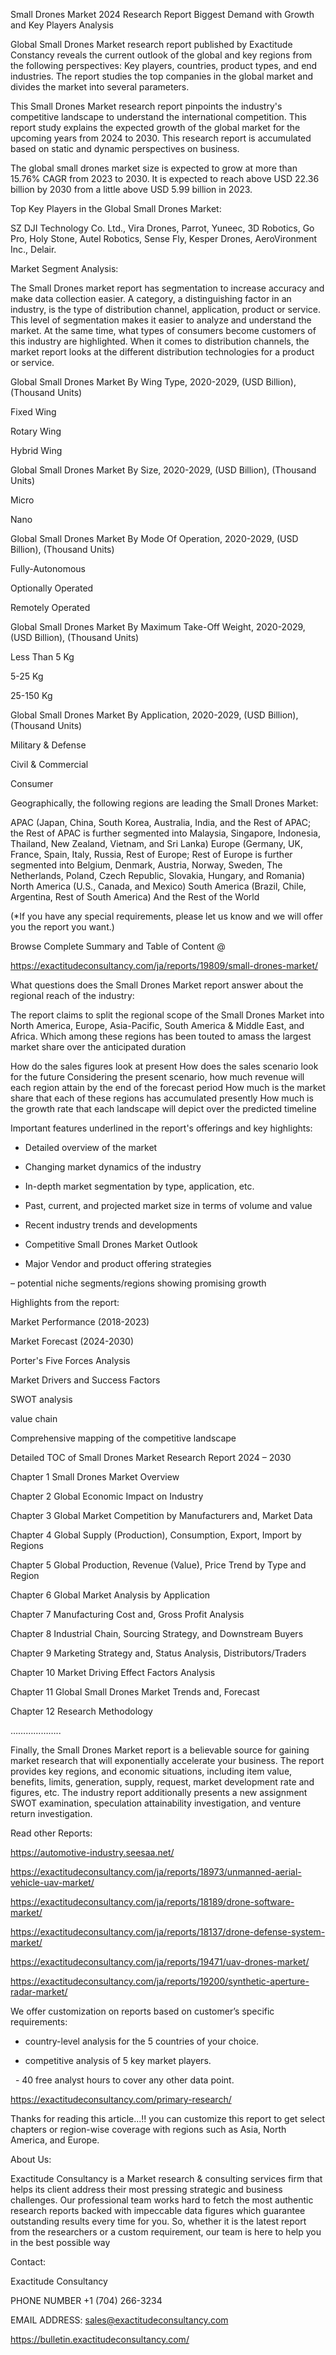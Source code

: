 Small Drones Market 2024 Research Report Biggest Demand with Growth and Key Players Analysis

Global Small Drones Market research report published by Exactitude Constancy reveals the current outlook of the global and key regions from the following perspectives: Key players, countries, product types, and end industries. The report studies the top companies in the global market and divides the market into several parameters.

This Small Drones Market research report pinpoints the industry's competitive landscape to understand the international competition. This report study explains the expected growth of the global market for the upcoming years from 2024 to 2030. This research report is accumulated based on static and dynamic perspectives on business.

The global small drones market size is expected to grow at more than 15.76% CAGR from 2023 to 2030. It is expected to reach above USD 22.36 billion by 2030 from a little above USD 5.99 billion in 2023.

Top Key Players in the Global Small Drones Market:

SZ DJI Technology Co. Ltd., Vira Drones, Parrot, Yuneec, 3D Robotics, Go Pro, Holy Stone, Autel Robotics, Sense Fly, Kesper Drones, AeroVironment Inc., Delair.

Market Segment Analysis:

The Small Drones market report has segmentation to increase accuracy and make data collection easier. A category, a distinguishing factor in an industry, is the type of distribution channel, application, product or service. This level of segmentation makes it easier to analyze and understand the market. At the same time, what types of consumers become customers of this industry are highlighted. When it comes to distribution channels, the market report looks at the different distribution technologies for a product or service.

Global Small Drones Market By Wing Type, 2020-2029, (USD Billion), (Thousand Units)

Fixed Wing

Rotary Wing

Hybrid Wing

Global Small Drones Market By Size, 2020-2029, (USD Billion), (Thousand Units)

Micro

Nano

Global Small Drones Market By Mode Of Operation, 2020-2029, (USD Billion), (Thousand Units)

Fully-Autonomous

Optionally Operated

Remotely Operated

Global Small Drones Market By Maximum Take-Off Weight, 2020-2029, (USD Billion), (Thousand Units)

Less Than 5 Kg

5-25 Kg

25-150 Kg

Global Small Drones Market By Application, 2020-2029, (USD Billion), (Thousand Units)

Military & Defense

Civil & Commercial

Consumer




Geographically, the following regions are leading the Small Drones Market:

APAC (Japan, China, South Korea, Australia, India, and the Rest of APAC; the Rest of APAC is further segmented into Malaysia, Singapore, Indonesia, Thailand, New Zealand, Vietnam, and Sri Lanka)
Europe (Germany, UK, France, Spain, Italy, Russia, Rest of Europe; Rest of Europe is further segmented into Belgium, Denmark, Austria, Norway, Sweden, The Netherlands, Poland, Czech Republic, Slovakia, Hungary, and Romania)
North America (U.S., Canada, and Mexico)
South America (Brazil, Chile, Argentina, Rest of South America)
And the Rest of the World

(*If you have any special requirements, please let us know and we will offer you the report you want.)

Browse Complete Summary and Table of Content @

https://exactitudeconsultancy.com/ja/reports/19809/small-drones-market/

What questions does the Small Drones Market report answer about the regional reach of the industry:

The report claims to split the regional scope of the Small Drones Market into North America, Europe, Asia-Pacific, South America & Middle East, and Africa. Which among these regions has been touted to amass the largest market share over the anticipated duration

How do the sales figures look at present How does the sales scenario look for the future
Considering the present scenario, how much revenue will each region attain by the end of the forecast period
How much is the market share that each of these regions has accumulated presently
How much is the growth rate that each landscape will depict over the predicted timeline

Important features underlined in the report's offerings and key highlights:

- Detailed overview of the market

- Changing market dynamics of the industry

- In-depth market segmentation by type, application, etc.

- Past, current, and projected market size in terms of volume and value

- Recent industry trends and developments

- Competitive Small Drones Market Outlook

- Major Vendor and product offering strategies

– potential niche segments/regions showing promising growth

Highlights from the report:

Market Performance (2018-2023)

Market Forecast (2024-2030)

Porter's Five Forces Analysis

Market Drivers and Success Factors

SWOT analysis

value chain

Comprehensive mapping of the competitive landscape

Detailed TOC of Small Drones Market Research Report 2024 – 2030

Chapter 1 Small Drones Market Overview

Chapter 2 Global Economic Impact on Industry

Chapter 3 Global Market Competition by Manufacturers and, Market Data

Chapter 4 Global Supply (Production), Consumption, Export, Import by Regions

Chapter 5 Global Production, Revenue (Value), Price Trend by Type and Region

Chapter 6 Global Market Analysis by Application

Chapter 7 Manufacturing Cost and, Gross Profit Analysis

Chapter 8 Industrial Chain, Sourcing Strategy, and Downstream Buyers

Chapter 9 Marketing Strategy and, Status Analysis, Distributors/Traders

Chapter 10 Market Driving Effect Factors Analysis

Chapter 11 Global Small Drones Market Trends and, Forecast

Chapter 12 Research Methodology

………………..

Finally, the Small Drones Market report is a believable source for gaining market research that will exponentially accelerate your business. The report provides key regions, and economic situations, including item value, benefits, limits, generation, supply, request, market development rate and figures, etc. The industry report additionally presents a new assignment SWOT examination, speculation attainability investigation, and venture return investigation.

Read other Reports:

https://automotive-industry.seesaa.net/

https://exactitudeconsultancy.com/ja/reports/18973/unmanned-aerial-vehicle-uav-market/

https://exactitudeconsultancy.com/ja/reports/18189/drone-software-market/

https://exactitudeconsultancy.com/ja/reports/18137/drone-defense-system-market/

https://exactitudeconsultancy.com/ja/reports/19471/uav-drones-market/

https://exactitudeconsultancy.com/ja/reports/19200/synthetic-aperture-radar-market/

We offer customization on reports based on customer’s specific requirements:

- country-level analysis for the 5 countries of your choice.

- competitive analysis of 5 key market players.

  - 40 free analyst hours to cover any other data point.

https://exactitudeconsultancy.com/primary-research/

Thanks for reading this article...!! you can customize this report to get select chapters or region-wise coverage with regions such as Asia, North America, and Europe.

About Us:

Exactitude Consultancy is a Market research & consulting services firm that helps its client address their most pressing strategic and business challenges. Our professional team works hard to fetch the most authentic research reports backed with impeccable data figures which guarantee outstanding results every time for you. So, whether it is the latest report from the researchers or a custom requirement, our team is here to help you in the best possible way

Contact:

Exactitude Consultancy

PHONE NUMBER +1 (704) 266-3234

EMAIL ADDRESS: sales@exactitudeconsultancy.com

https://bulletin.exactitudeconsultancy.com/
